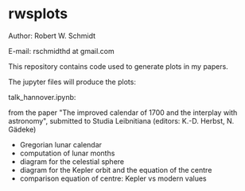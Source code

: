 # rwsplots

Author: Robert W. Schmidt

E-mail: rschmidthd at gmail.com

This repository contains code used to generate plots in my papers.

The jupyter files will produce the plots:

talk_hannover.ipynb:

from the paper "The improved calendar of 1700 and the interplay with astronomy", submitted to Studia Leibnitiana
(editors: K.-D. Herbst, N. Gädeke)

* Gregorian lunar calendar
* computation of lunar months
* diagram for the celestial sphere
* diagram for the Kepler orbit and the equation of the centre
* comparison equation of centre: Kepler vs modern values

